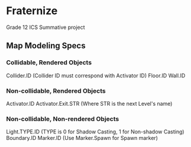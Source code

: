 # Fraternize
Grade 12 ICS Summative project

## Map Modeling Specs
### Collidable, Rendered Objects
Collider.ID (Collider ID must correspond with Activator ID)
Floor.ID
Wall.ID
### Non-collidable, Rendered Objects
Activator.ID
Activator.Exit.STR (Where STR is the next Level's name)
### Non-collidable, Non-rendered Objects
Light.TYPE.ID (TYPE is 0 for Shadow Casting, 1 for Non-shadow Casting)
Boundary.ID
Marker.ID (Use Marker.Spawn for Spawn marker)
